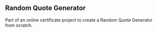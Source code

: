 ## Random Quote Generator
Part of an online certificate project to create a Random Quote Generator from scratch.
